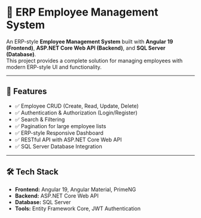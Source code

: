# 🏢 ERP Employee Management System  

An ERP-style **Employee Management System** built with **Angular 19 (Frontend)**, **ASP.NET Core Web API (Backend)**, and **SQL Server (Database)**.  
This project provides a complete solution for managing employees with modern ERP-style UI and functionality.  

---

## 🚀 Features
- ✅ Employee CRUD (Create, Read, Update, Delete)  
- ✅ Authentication & Authorization (Login/Register)  
- ✅ Search & Filtering  
- ✅ Pagination for large employee lists  
- ✅ ERP-style Responsive Dashboard  
- ✅ RESTful API with ASP.NET Core Web API  
- ✅ SQL Server Database Integration  

---

## 🛠️ Tech Stack
- **Frontend:** Angular 19, Angular Material, PrimeNG  
- **Backend:** ASP.NET Core Web API  
- **Database:** SQL Server  
- **Tools:** Entity Framework Core, JWT Authentication  

